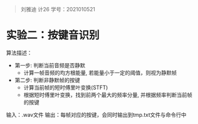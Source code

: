 > 刘雅迪
> 计26
> 学号：2021010521

# 实验二：按键音识别
算法描述：
* 第⼀步: 判断当前音频是否静默
  * 计算一帧音频的均方根能量, 若能量小于一定的阈值，则视为静默帧
* 第二步: 判断非静默帧的按键
  * 计算当前帧的短时傅里叶变换(STFT)
  * 根据短时傅里叶变换，找到前两个最大的频率分量, 并根据频率判断当前帧的按键

输入：.wav文件
输出：每帧对应的按键，会同时输出到tmp.txt文件与命令行中